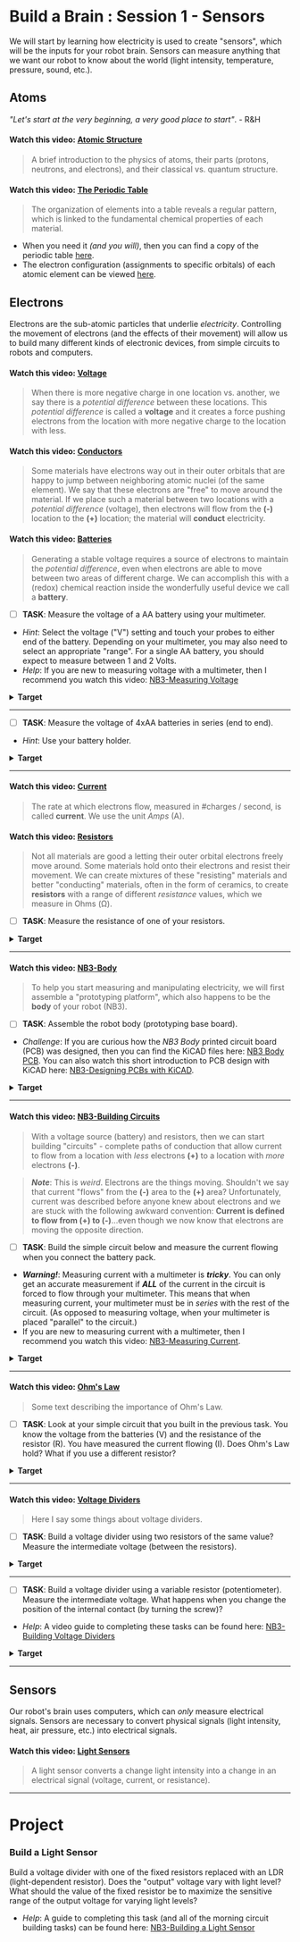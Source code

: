 # Build a Brain : Session 1 - Sensors
We will start by learning how electricity is used to create "sensors", which will be the inputs for your robot brain. Sensors can measure anything that we want our robot to know about the world (light intensity, temperature, pressure, sound, etc.).

## Atoms
*"Let's start at the very beginning, a very good place to start"*. - R&H

#### Watch this video: [Atomic Structure](https://vimeo.com/1000458082)
> A brief introduction to the physics of atoms, their parts (protons, neutrons, and electrons), and their classical vs. quantum structure.

#### Watch this video: [The Periodic Table](https://vimeo.com/1000458082)
> The organization of elements into a table reveals a regular pattern, which is linked to the fundamental chemical properties of each material.

- When you need it *(and you will)*, then you can find a copy of the periodic table [here](../../../boxes/atoms/_data/images/periodic_table.png).
- The electron configuration (assignments to specific orbitals) of each atomic element can be viewed [here](https://en.wikipedia.org/wiki/Electron_configurations_of_the_elements_(data_page)). 

## Electrons
Electrons are the sub-atomic particles that underlie *electricity*. Controlling the movement of electrons (and the effects of their movement) will allow us to build many different kinds of electronic devices, from simple circuits to robots and computers.

#### Watch this video: [Voltage](https://vimeo.com/1000730032)
> When there is more negative charge in one location vs. another, we say there is a *potential difference* between these locations. This *potential difference* is called a **voltage** and it creates a force pushing electrons from the location with more negative charge to the location with less.

#### Watch this video: [Conductors](https://vimeo.com/1000740989)
> Some materials have electrons way out in their outer orbitals that are happy to jump between neighboring atomic nuclei (of the same element). We say that these electrons are "free" to move around the material. If we place such a material between two locations with a *potential difference* (voltage), then electrons will flow from the **(-)** location to the **(+)** location; the material will **conduct** electricity. 

#### Watch this video: [Batteries](https://vimeo.com/??????)
> Generating a stable voltage requires a source of electrons to maintain the *potential difference*, even when electrons are able to move between two areas of different charge. We can accomplish this with a (redox) chemical reaction inside the wonderfully useful device we call a **battery**.

- [ ] **TASK**: Measure the voltage of a AA battery using your multimeter.
- *Hint*: Select the voltage ("V") setting and touch your probes to either end of the battery. Depending on your multimeter, you may also need to select an appropriate "range". For a single AA battery, you should expect to measure between 1 and 2 Volts.
- *Help*: If you are new to measuring voltage with a multimeter, then I recommend you watch this video: [NB3-Measuring Voltage](https://vimeo.com/??????)
<details><summary><strong>Target</strong></summary>
A single AA battery, fully charged, should have a voltage of ~1.6 Volts. If it is less than 1.5 Volts, then the battery is nearly *dead*.
</details><hr>

- [ ] **TASK**: Measure the voltage of 4xAA batteries in series (end to end).
- *Hint*: Use your battery holder.
<details><summary><strong>Target</strong></summary>
Batteries connected in series will sum their voltages. You should measure four times the voltage of a single AA battery, about 6.4 Volts, from the batteries in your 4xAA holder.
</details><hr>

#### Watch this video: [Current](https://vimeo.com/1000743561)
> The rate at which electrons flow, measured in #charges / second, is called **current**. We use the unit *Amps* (A).

#### Watch this video: [Resistors](https://vimeo.com/1000755493)
> Not all materials are good a letting their outer orbital electrons freely move around. Some materials hold onto their electrons and resist their movement. We can create mixtures of these "resisting" materials and better "conducting" materials, often in the form of ceramics, to create **resistors** with a range of different *resistance* values, which we measure in Ohms (&Omega;).

- [ ] **TASK**: Measure the resistance of one of your resistors.
<details><summary><strong>Target</strong></summary>
Your kit contains 470 &Omega;, 1 k&Omega;, and 10 k&Omega; resistors. You should measure one of these values.
</details><hr>

#### Watch this video: [NB3-Body](https://vimeo.com/1005036900)
> To help you start measuring and manipulating electricity, we will first assemble a "prototyping platform", which also happens to be the **body** of your robot (NB3).

- [ ] **TASK**: Assemble the robot body (prototyping base board).
- *Challenge*: If you are curious how the *NB3 Body* printed circuit board (PCB) was designed, then you can find the KiCAD files here: [NB3 Body PCB](../../../boxes/electrons/NB3_body). You can also watch this short introduction to PCB design with KiCAD here: [NB3-Designing PCBs with KiCAD](https://vimeo.com/??????).
<details><summary><strong>Target</strong></summary>
Your NB3 should now look like [this](../../../boxes/electrons/NB3_body/NB3_body_front.png). Your breadboards will be different colors...and you should have some rubber feet on the back.
</details><hr>

#### Watch this video: [NB3-Building Circuits](https://vimeo.com/??????)
> With a voltage source (battery) and resistors, then we can start building "circuits" - complete paths of conduction that allow current to flow from a location with *less* electrons **(+)** to a location with *more* electrons **(-)**.

> ***Note***: This is *weird*. Electrons are the things moving. Shouldn't we say that current "flows" from the **(-)** area to the **(+)** area? Unfortunately, current was described before anyone knew about electrons and we are stuck with the following awkward convention: **Current is defined to flow from (+) to (-)**...even though we now know that electrons are moving the opposite direction.

- [ ] **TASK**: Build the simple circuit below and measure the current flowing when you connect the battery pack.
- ***Warning!***: Measuring current with a multimeter is ***tricky***. You can only get an accurate measurement if ***ALL*** of the current in the circuit is forced to flow through your multimeter. This means that when measuring current, your multimeter must be in *series* with the rest of the circuit. (As opposed to measuring voltage, when your multimeter is placed "parallel" to the circuit.)
- If you are new to measuring current with a multimeter, then I recommend you watch this video: [NB3-Measuring Current](https://vimeo.com/??????).
<details><summary><strong>Target</strong></summary>
Not too much current...and do not break your meter.
</details><hr>

#### Watch this video: [Ohm's Law](https://vimeo.com/1000768334)
> Some text describing the importance of Ohm's Law.

- [ ] **TASK**: Look at your simple circuit that you built in the previous task. You know the voltage from the batteries (V) and the resistance of the resistor (R). You have measured the current flowing (I). Does Ohm's Law hold? What if you use a different resistor?
<details><summary><strong>Target</strong></summary>
A linear relationship.
</details><hr>

#### Watch this video: [Voltage Dividers](https://vimeo.com/1000782478)
> Here I say some things about voltage dividers.

- [ ] **TASK**: Build a voltage divider using two resistors of the same value? Measure the intermediate voltage (between the resistors).
<details><summary><strong>Target</strong></summary>
With equal size resistors, the intermediate voltage should be half of the supply voltage.
</details><hr>

- [ ] **TASK**: Build a voltage divider using a variable resistor (potentiometer). Measure the intermediate voltage. What happens when you change the position of the internal contact (by turning the screw)?
- *Help*: A video guide to completing these tasks can be found here: [NB3-Building Voltage Dividers](https://vimeo.com/1000789632)
<details><summary><strong>Target</strong></summary>
The intermediate voltage should continuously vary as you adjust the potentiometer.
</details><hr>

## Sensors
Our robot's brain uses computers, which can *only* measure electrical signals. Sensors are necessary to convert physical signals (light intensity, heat, air pressure, etc.) into electrical signals.

#### Watch this video: [Light Sensors](https://vimeo.com/1000794164)
> A light sensor converts a change light intensity into a change in an electrical signal (voltage, current, or resistance).

---

# Project
### Build a Light Sensor
Build a voltage divider with one of the fixed resistors replaced with an LDR (light-dependent resistor). Does the "output" voltage vary with light level? What should the value of the fixed resistor be to maximize the sensitive range of the output voltage for varying light levels?
- *Help*: A guide to completing this task (and all of the morning circuit building tasks) can be found here: [NB3-Building a Light Sensor](https://vimeo.com/??????)
